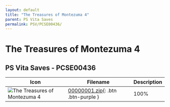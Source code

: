 ```yaml
---
layout: default
title: "The Treasures of Montezuma 4"
parent: PS Vita Saves
permalink: PSV/PCSE00436/
---
```

# The Treasures of Montezuma 4

## PS Vita Saves - PCSE00436

| Icon | Filename | Description |
|------|----------|-------------|
| ![The Treasures of Montezuma 4](https://github.com/bucanero/apollo-vita/raw/main/sce_sys/icon0.png) | [00000001.zip](00000001.zip){: .btn .btn-purple } | 100%  |
